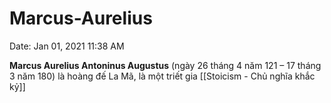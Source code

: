 # Marcus-Aurelius

Date: Jan 01, 2021 11:38 AM

**Marcus Aurelius Antoninus Augustus** (ngày 26 tháng 4 năm 121 – 17 tháng 3 năm 180) là hoàng đế La Mã, là một triết gia [[Stoicism - Chủ nghĩa khắc kỷ]]